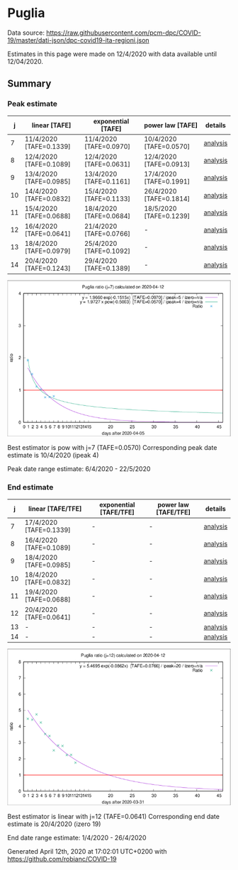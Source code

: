 # Puglia


Data source: https://raw.githubusercontent.com/pcm-dpc/COVID-19/master/dati-json/dpc-covid19-ita-regioni.json

Estimates in this page were made on 12/4/2020 with data available until 12/04/2020.


## Summary 

### Peak estimate 
|j|linear [TAFE]|exponential [TAFE]|power law [TAFE]|details|
|---|----|-----------|---------|-------|
|7|11/4/2020 [TAFE=0.1339]|11/4/2020 [TAFE=0.0970]|10/4/2020 [TAFE=0.0570]|[analysis](COVID-19_puglia_j7_2020-04-12.md)|
|8|12/4/2020 [TAFE=0.1089]|12/4/2020 [TAFE=0.0631]|12/4/2020 [TAFE=0.0913]|[analysis](COVID-19_puglia_j8_2020-04-12.md)|
|9|13/4/2020 [TAFE=0.0985]|13/4/2020 [TAFE=0.1161]|17/4/2020 [TAFE=0.1991]|[analysis](COVID-19_puglia_j9_2020-04-12.md)|
|10|14/4/2020 [TAFE=0.0832]|15/4/2020 [TAFE=0.1133]|26/4/2020 [TAFE=0.1814]|[analysis](COVID-19_puglia_j10_2020-04-12.md)|
|11|15/4/2020 [TAFE=0.0688]|18/4/2020 [TAFE=0.0684]|18/5/2020 [TAFE=0.1239]|[analysis](COVID-19_puglia_j11_2020-04-12.md)|
|12|16/4/2020 [TAFE=0.0641]|21/4/2020 [TAFE=0.0766]|-|[analysis](COVID-19_puglia_j12_2020-04-12.md)|
|13|18/4/2020 [TAFE=0.0979]|25/4/2020 [TAFE=0.1092]|-|[analysis](COVID-19_puglia_j13_2020-04-12.md)|
|14|20/4/2020 [TAFE=0.1243]|29/4/2020 [TAFE=0.1389]|-|[analysis](COVID-19_puglia_j14_2020-04-12.md)|

![best peak estimate](COVID-19_puglia_j7_2020-04-12.png)

Best estimator is pow with j=7 (TAFE=0.0570)
Corresponding peak date estimate is 10/4/2020 (ipeak 4)


Peak date range estimate: 6/4/2020 - 22/5/2020

### End estimate 
|j|linear [TAFE/TFE]|exponential [TAFE/TFE]|power law [TAFE/TFE]|details|
|---|----|-----------|---------|-------|
|7|17/4/2020 [TAFE=0.1339]|-|-|[analysis](COVID-19_puglia_j7_2020-04-12.md)|
|8|16/4/2020 [TAFE=0.1089]|-|-|[analysis](COVID-19_puglia_j8_2020-04-12.md)|
|9|18/4/2020 [TAFE=0.0985]|-|-|[analysis](COVID-19_puglia_j9_2020-04-12.md)|
|10|18/4/2020 [TAFE=0.0832]|-|-|[analysis](COVID-19_puglia_j10_2020-04-12.md)|
|11|19/4/2020 [TAFE=0.0688]|-|-|[analysis](COVID-19_puglia_j11_2020-04-12.md)|
|12|20/4/2020 [TAFE=0.0641]|-|-|[analysis](COVID-19_puglia_j12_2020-04-12.md)|
|13|-|-|-|[analysis](COVID-19_puglia_j13_2020-04-12.md)|
|14|-|-|-|[analysis](COVID-19_puglia_j14_2020-04-12.md)|

![best zero estimate](COVID-19_puglia_j12_2020-04-12.png)

Best estimator is linear with j=12 (TAFE=0.0641)
Corresponding end date estimate is 20/4/2020 (izero 19)


End date range estimate: 1/4/2020 - 26/4/2020

Generated April 12th, 2020 at 17:02:01 UTC+0200 with https://github.com/robianc/COVID-19
